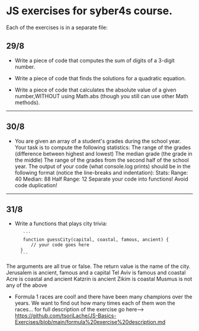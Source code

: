 #  JS exercises for syber4s course.
Each of the exercises is in a separate file:
## 29/8
* Write a piece of code that computes the sum of digits of a 3-digit number.

* Write a piece of code that finds the solutions for a quadratic equation. 

* Write a piece of code that calculates the absolute value of a given number,WITHOUT using Math.abs (though you still can use other Math methods).
____________________________________________________________________________________________________________________________________________________________________
## 30/8
* You are given an array of a student's grades during the school year. Your task is to compute the following statistics:
  The range of the grades (difference between highest and lowest)
  The median grade (the grade in the middle)
  The range of the grades from the second half of the school year.
  The output of your code (what console.log prints) should be in the following format (notice the line-breaks and indentation):
  Stats:
    Range: 40
    Median: 88
    Half Range: 12
  Separate your code into functions! Avoid code duplication!
_____________________________________________________________________________________________________________________________________________________________________
## 31/8
* Write a functions that plays city trivia:

         ```
         function guessCity(capital, coastal, famous, ancient) {
            // your code goes here
        }
        ```
        
The arguments are all true or false. The return value is the name of the city.
Jerusalem is ancient, famous and a capital
Tel Aviv is famous and coastal
Acre is coastal and ancient
Katzrin is ancient
Zikim is coastal
Musmus is not any of the above

* Formula 1 races are cool! and there have been many champions over the years.
  We want to find out how many times each of them won the races...
  for full description of the exercise go here--> https://github.com/tsoriLache/JS-Basics-Exercises/blob/main/formula%20exercise%20description.md
